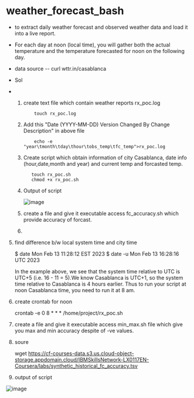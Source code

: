 # weather_forecast_bash

- to extract daily weather forecast and observed weather data and load it into a live report.
- For each day at noon (local time), you will gather both the actual temperature and the temperature forecasted for noon on the following day.
- data source -- curl wttr.in/casablanca

- Sol

- 1) create text file which contain weather reports rx_poc.log
     
             touch rx_poc.log
     
  2) Add this "Date (YYYY-MM-DD)	Version	Changed By	Change Description" in above file
   
             echo -e "year\tmonth\tday\thour\tobs_temp\tfc_temp">rx_poc.log
     
  3) Create script which obtain information of city Casablanca, date info (hour,date,month and year) and current temp and forcasted temp. 
 
            touch rx_poc.sh
            chmod +x rx_poc.sh

  4) Output of script
 
       ![image](https://github.com/Deepti000/weather_forecast_bash/assets/65061604/76b01cb9-4610-4b59-857f-956cc53c471d)

  5) create a file and give it executable access fc_accuracy.sh which provide accuracy of forcast.
  6) 


5) find difference b/w local system time and city time


    $ date
      Mon Feb 13 11:28:12 EST 2023
    $ date -u
      Mon Feb 13 16:28:16 UTC 2023



    In the example above, we see that the system time relative to UTC is UTC+5 (i.e. 16 - 11 = 5).We know Casablanca is UTC+1, so the system time relative to Casablanca is 4 hours earlier. Thus to run your script at noon Casablanca time, you need to run it at 8 am.

6) create crontab for noon


   crontab -e
   0 8 * * * /home/project/rx_poc.sh

7) create a file and give it executable access min_max.sh file which give you max and min accuracy despite of -ve values.
8) soure

     wget https://cf-courses-data.s3.us.cloud-object-storage.appdomain.cloud/IBMSkillsNetwork-LX0117EN-Coursera/labs/synthetic_historical_fc_accuracy.tsv
   

10) output of script
    
  ![image](https://github.com/Deepti000/weather_forecast_bash/assets/65061604/77da5c52-dc15-4873-bd6e-393a1263f221)


